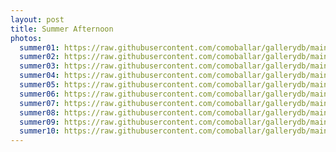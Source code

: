 ```yaml
---
layout: post
title: Summer Afternoon
photos:
  summer01: https://raw.githubusercontent.com/comoballar/gallerydb/main/summer/summer01.jpg
  summer02: https://raw.githubusercontent.com/comoballar/gallerydb/main/summer/summer02.jpg
  summer03: https://raw.githubusercontent.com/comoballar/gallerydb/main/summer/summer03.jpg
  summer04: https://raw.githubusercontent.com/comoballar/gallerydb/main/summer/summer04.jpg
  summer05: https://raw.githubusercontent.com/comoballar/gallerydb/main/summer/summer05.jpg
  summer06: https://raw.githubusercontent.com/comoballar/gallerydb/main/summer/summer06.jpg
  summer07: https://raw.githubusercontent.com/comoballar/gallerydb/main/summer/summer07.jpg
  summer08: https://raw.githubusercontent.com/comoballar/gallerydb/main/summer/summer08.jpg
  summer09: https://raw.githubusercontent.com/comoballar/gallerydb/main/summer/summer09.jpg
  summer10: https://raw.githubusercontent.com/comoballar/gallerydb/main/summer/summer10.jpg  
---
```

